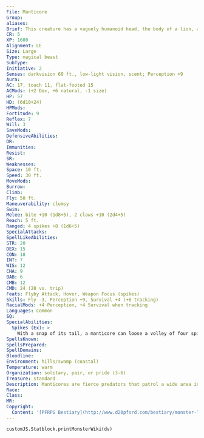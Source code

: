 ```yaml
---
File: Manticore
Group: 
aliases: 
Brief: This creature has a vaguely humanoid head, the body of a lion, and the wings of a dragon. Its tail ends in long, sharp spikes.
CR: 5
XP: 1600
Alignment: LE
Size: Large
Type: magical beast
SubType: 
Initiative: 2
Senses: darkvision 60 ft., low-light vision, scent; Perception +9
Aura: 
AC: 17, touch 11, flat-footed 15
ACMods: (+2 Dex, +6 natural, -1 size)
HP: 57
HD: (6d10+24)
HPMods: 
Fortitude: 9
Reflex: 7
Will: 3
SaveMods: 
DefensiveAbilities: 
DR: 
Immunities: 
Resist: 
SR: 
Weaknesses: 
Space: 10 ft.
Speed: 30 ft.
MoveMods: 
Burrow: 
Climb: 
Fly: 50 ft.
Maneuverability: clumsy
Swim: 
Melee: bite +10 (1d8+5), 2 claws +10 (2d4+5)
Reach: 5 ft.
Ranged: 4 spikes +8 (1d6+5)
SpecialAttacks: 
SpellLikeAbilities: 
STR: 20
DEX: 15
CON: 18
INT: 7
WIS: 12
CHA: 9
BAB: 6
CMB: 12
CMD: 24 (28 vs. trip)
Feats: Flyby Attack, Hover, Weapon Focus (spikes)
Skills: Fly -3, Perception +9, Survival +4 (+8 tracking)
RacialMods: +4 Perception, +4 Survival when tracking
Languages: Common
SQ: 
SpecialAbilities:
  Spikes (Ex): >
    With a snap of its tail, a manticore can loose a volley of four spikes as a standard action (make an attack roll for each spike). This attack has a range of 180 feet with no range increment. All targets must be within 30 feet of each other. The creature can launch only 24 spikes in any 24-hour period.
SpellsKnown: 
SpellsPrepared: 
SpellDomains: 
Bloodline: 
Environment: hills/swamp (coastal)
Temperature: warm
Organization: solitary, pair, or pride (3-6)
Treasure: standard
Description: Manticores are fierce predators that patrol a wide area in search of fresh meat. A typical manticore is about 10 feet long and weighs about 1,000 pounds. Some have more human-like heads, usually with beards. Males and females look much alike. Manticores eat any meat, even carrion, though they prefer human flesh and rarely pass up an opportunity for such a delicacy. They are smart and social enough to bargain with or bully evil humanoids into alliances or offering tribute, and more powerful creatures may hire or bribe them to guard or patrol a place or area. They like lairs in high places, such as hilltops and caves in cliffs. Although manticores were likely a magical creation, they have long since established themselves as a naturally occurring species. Curiously, manticores seem strangely fecund, and can interbreed with a number of other similarly shaped creatures, including lions, dire lions, lamias, sphinxes, and even chimeras. The progeny of a manticore and an unusual mate is summarized on the table below. Manticore's Mate Offspring Lion Standard manticore Dire lion Advanced manticore Lamia Lamia with spiked tail and spikes special attack Sphinx Sphinx with spiked tail and spikes special attack Chimera Chimera with spiked tail and spikes special attack
Race: 
Class: 
MR: 
Copyright:
  Content: '[PFRPG Bestiary](http://www.d20pfsrd.com/bestiary/monster-listings/magical-beasts/manticore)'
---
```

```dataviewjs
customJS.Statblock.printMonsterWiki(dv)
```
